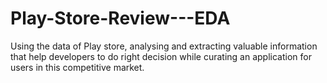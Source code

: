 # Play-Store-Review---EDA
Using the data of Play store, analysing and extracting valuable information that help developers to do right decision while curating an application for users in this competitive market. 
